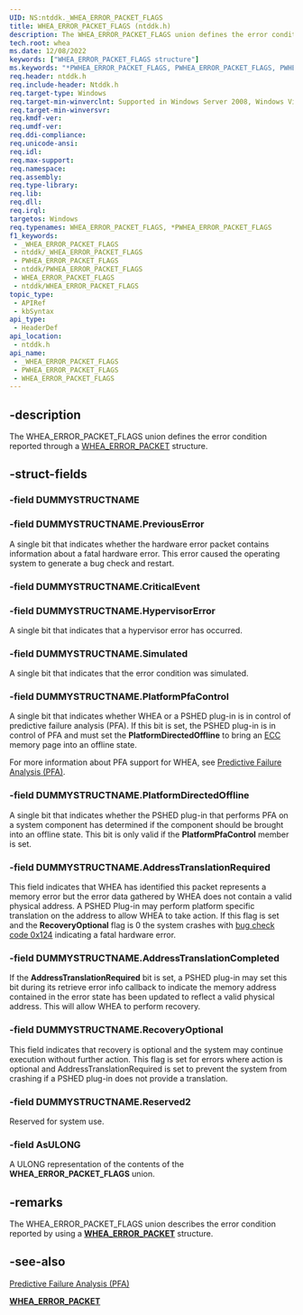 ```yaml
---
UID: NS:ntddk._WHEA_ERROR_PACKET_FLAGS
title: WHEA_ERROR_PACKET_FLAGS (ntddk.h)
description: The WHEA_ERROR_PACKET_FLAGS union defines the error condition reported through a WHEA_ERROR_PACKET structure.
tech.root: whea
ms.date: 12/08/2022
keywords: ["WHEA_ERROR_PACKET_FLAGS structure"]
ms.keywords: "*PWHEA_ERROR_PACKET_FLAGS, PWHEA_ERROR_PACKET_FLAGS, PWHEA_ERROR_PACKET_FLAGS union pointer [WHEA Drivers and Applications], WHEA_ERROR_PACKET_FLAGS, WHEA_ERROR_PACKET_FLAGS union [WHEA Drivers and Applications], _WHEA_ERROR_PACKET_FLAGS, ntddk/PWHEA_ERROR_PACKET_FLAGS, ntddk/WHEA_ERROR_PACKET_FLAGS, whea.whea_error_packet_flags, whearef_c193e4e7-f233-4de0-93ac-5e7b841a6c6e.xml"
req.header: ntddk.h
req.include-header: Ntddk.h
req.target-type: Windows
req.target-min-winverclnt: Supported in Windows Server 2008, Windows Vista SP1, and later versions of Windows.
req.target-min-winversvr: 
req.kmdf-ver: 
req.umdf-ver: 
req.ddi-compliance: 
req.unicode-ansi: 
req.idl: 
req.max-support: 
req.namespace: 
req.assembly: 
req.type-library: 
req.lib: 
req.dll: 
req.irql: 
targetos: Windows
req.typenames: WHEA_ERROR_PACKET_FLAGS, *PWHEA_ERROR_PACKET_FLAGS
f1_keywords:
 - _WHEA_ERROR_PACKET_FLAGS
 - ntddk/_WHEA_ERROR_PACKET_FLAGS
 - PWHEA_ERROR_PACKET_FLAGS
 - ntddk/PWHEA_ERROR_PACKET_FLAGS
 - WHEA_ERROR_PACKET_FLAGS
 - ntddk/WHEA_ERROR_PACKET_FLAGS
topic_type:
 - APIRef
 - kbSyntax
api_type:
 - HeaderDef
api_location:
 - ntddk.h
api_name:
 - _WHEA_ERROR_PACKET_FLAGS
 - PWHEA_ERROR_PACKET_FLAGS
 - WHEA_ERROR_PACKET_FLAGS
---
```


## -description

The WHEA_ERROR_PACKET_FLAGS union defines the error condition reported through a [WHEA_ERROR_PACKET](/previous-versions/windows/hardware/drivers/ff560465(v=vs.85)) structure.

## -struct-fields

### -field DUMMYSTRUCTNAME

### -field DUMMYSTRUCTNAME.PreviousError

A single bit that indicates whether the hardware error packet contains information about a fatal hardware error. This error caused the operating system to generate a bug check and restart.

### -field DUMMYSTRUCTNAME.CriticalEvent

### -field DUMMYSTRUCTNAME.HypervisorError

A single bit that indicates that a hypervisor error has occurred.

### -field DUMMYSTRUCTNAME.Simulated

A single bit that indicates that the error condition was simulated.

### -field DUMMYSTRUCTNAME.PlatformPfaControl

A single bit that indicates whether WHEA or a PSHED plug-in is in control of predictive failure analysis (PFA). If this bit is set, the PSHED plug-in is in control of PFA and must set the **PlatformDirectedOffline** to bring an [ECC](/windows-hardware/drivers/) memory page into an offline state.

For more information about PFA support for WHEA, see [Predictive Failure Analysis (PFA)](/windows-hardware/drivers/whea/predictive-failure-analysis--pfa-).

### -field DUMMYSTRUCTNAME.PlatformDirectedOffline

A single bit that indicates whether the PSHED plug-in that performs PFA on a system component has determined if the component should be brought into an offline state. This bit is only valid if the **PlatformPfaControl** member is set.

### -field DUMMYSTRUCTNAME.AddressTranslationRequired

This field indicates that WHEA has identified this packet represents a memory error but the error data gathered by WHEA does not contain
a valid physical address. A PSHED Plug-in may perform platform specific translation on the address to allow WHEA to take action. If
this flag is set and the **RecoveryOptional** flag is 0 the system crashes with [bug check code 0x124](/windows-hardware/drivers/debugger/bug-check-0x124---whea-uncorrectable-error) indicating a fatal hardware error.

### -field DUMMYSTRUCTNAME.AddressTranslationCompleted

If the **AddressTranslationRequired** bit is set, a PSHED plug-in may set this bit during its retrieve error info callback to indicate the
memory address contained in the error state has been updated to reflect a valid physical address. This will allow WHEA to perform
recovery.

### -field DUMMYSTRUCTNAME.RecoveryOptional

This field indicates that recovery is optional and the system may continue execution without further action. This flag is set
for errors where action is optional and AddressTranslationRequired is set to prevent the system from crashing if a PSHED plug-in
does not provide a translation.

### -field DUMMYSTRUCTNAME.Reserved2

Reserved for system use.

### -field AsULONG

A ULONG representation of the contents of the **WHEA_ERROR_PACKET_FLAGS** union.

## -remarks

The WHEA_ERROR_PACKET_FLAGS union describes the error condition reported by using a [**WHEA_ERROR_PACKET**](/previous-versions/windows/hardware/drivers/ff560465(v=vs.85)) structure.

## -see-also

[Predictive Failure Analysis (PFA)](/windows-hardware/drivers/whea/predictive-failure-analysis--pfa-)

[**WHEA_ERROR_PACKET**](/previous-versions/windows/hardware/drivers/ff560465(v=vs.85))
